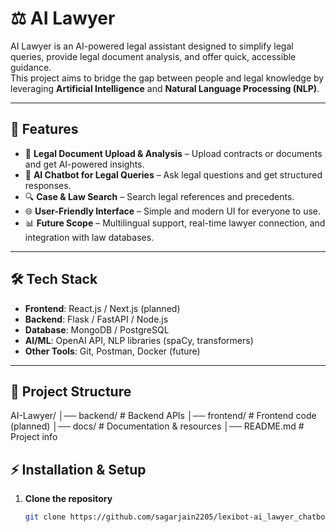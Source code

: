 # ⚖️ AI Lawyer  

AI Lawyer is an AI-powered legal assistant designed to simplify legal queries, provide legal document analysis, and offer quick, accessible guidance.  
This project aims to bridge the gap between people and legal knowledge by leveraging **Artificial Intelligence** and **Natural Language Processing (NLP)**.  

---

## 🚀 Features
- 📝 **Legal Document Upload & Analysis** – Upload contracts or documents and get AI-powered insights.  
- 🤖 **AI Chatbot for Legal Queries** – Ask legal questions and get structured responses.  
- 🔍 **Case & Law Search** – Search legal references and precedents.  
- 🌐 **User-Friendly Interface** – Simple and modern UI for everyone to use.  
- 📊 **Future Scope** – Multilingual support, real-time lawyer connection, and integration with law databases.  

---

## 🛠️ Tech Stack
- **Frontend**: React.js / Next.js (planned)  
- **Backend**: Flask / FastAPI / Node.js  
- **Database**: MongoDB / PostgreSQL  
- **AI/ML**: OpenAI API, NLP libraries (spaCy, transformers)  
- **Other Tools**: Git, Postman, Docker (future)  

---

## 📂 Project Structure
AI-Lawyer/
│── backend/ # Backend APIs
│── frontend/ # Frontend code (planned)
│── docs/ # Documentation & resources
│── README.md # Project info


## ⚡ Installation & Setup
1. **Clone the repository**
   ```bash
   git clone https://github.com/sagarjain2205/lexibot-ai_lawyer_chatbot.git
  
